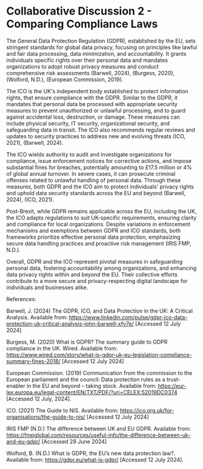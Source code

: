# Collaborative Discussion 2 - Comparing Compliance Laws

<p>
The General Data Protection Regulation (GDPR), established by the EU, sets stringent standards for global data privacy, focusing on principles like lawful and fair data processing, 
data minimization, and accountability. It grants individuals specific rights over their personal data and mandates organizations to adopt robust privacy measures and conduct comprehensive
risk assessments (Barwell, 2024), (Burgess, 2020), (Wolford, N.D.), (European Commission, 2019).
  </p><p>
The ICO is the UK's independent body established to protect information rights, that ensure compliance with the GDPR. Similar to the GDPR, it mandates that personal data be processed with 
appropriate security measures to prevent unauthorized or unlawful processing, and to guard against accidental loss, destruction, or damage. These measures can include physical security, IT 
security, organizational security, and safeguarding data in transit. The ICO also recommends regular reviews and updates to security practices to address new and evolving threats (ICO, 2021), 
(Barwell, 2024).
    </p><p>
The ICO wields authority to audit and investigate organizations for compliance, issue enforcement notices for corrective actions, and impose substantial fines for breaches, potentially 
amounting to £17.5 million or 4% of global annual turnover. In severe cases, it can prosecute criminal offenses related to unlawful handling of personal data. Through these measures, both 
GDPR and the ICO aim to protect individuals' privacy rights and uphold data security standards across the EU and beyond (Barwell, 2024), (ICO, 2021).
      </p><p>
Post-Brexit, while GDPR remains applicable across the EU, including the UK, the ICO adapts regulations to suit UK-specific requirements, ensuring clarity and compliance for local organizations.
Despite variations in enforcement mechanisms and exemptions between GDPR and ICO standards, both frameworks prioritize effective personal data protection, emphasizing secure data handling 
practices and proactive risk management (IRIS FMP, N.D.).
      </p><p>
Overall, GDPR and the ICO represent pivotal measures in safeguarding personal data, fostering accountability among organizations, and enhancing data privacy rights within and beyond the EU. 
Their collective efforts contribute to a more secure and privacy-respecting digital landscape for individuals and businesses alike.
</p><p>

References:</p><p>
Barwell, J. (2024) The GDPR, ICO, and Data Protection in the UK: A Critical Analysis. Available from: 
https://www.linkedin.com/pulse/gdpr-ico-data-protection-uk-critical-analysis-john-barwell-xfy7e/ [Accessed 12 July 2024]</p><p>
Burgess, M. (2020) What is GDPR? The summary guide to GDPR compliance in the UK. Wired. Available from: 
https://www.wired.com/story/what-is-gdpr-uk-eu-legislation-compliance-summary-fines-2018/  [Accessed 12 July 2024]</p><p>
European Commission. (2019) Communication from the commission to the European parliament and the council: 
Data protection rules as a trust-enabler in the EU and beyond – taking stock. Available from: 
https://eur-lex.europa.eu/legal-content/EN/TXT/PDF/?uri=CELEX:52019DC0374 [Accessed 12 July, 2024].</p><p>
ICO. (2021) The Guide to NIS. Available from: https://ico.org.uk/for-organisations/the-guide-to-nis/ [Accessed 12 July 2024]</p><p>
IRIS FMP (N.D.) The difference between UK and EU GDPR. Available from: https://fmpglobal.com/resources/useful-info/the-difference-between-uk-and-eu-gdpr/ [Accessed 28 June 2024]</p><p>
Wolford, B. (N.D.) What is GDPR, the EU’s new data protection law?. Available from: https://gdpr.eu/what-is-gdpr/ [Accessed 12 July 2024].</p>
